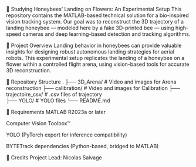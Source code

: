 🐝 Studying Honeybees’ Landing on Flowers: An Experimental Setup
This repository contains the MATLAB-based technical solution for a bio-inspired vision tracking system. Our goal was to reconstruct the 3D trajectory of a landing honeybee — modeled here by a fake 3D-printed bee — using high-speed cameras and deep learning-based detection and tracking algorithms.

📌 Project Overview
Landing behavior in honeybees can provide valuable insights for designing robust autonomous landing strategies for aerial robots. This experimental setup replicates the landing of a honeybee on a flower within a controlled flight arena, using vision-based tools for accurate 3D reconstruction.

📁 Repository Structure
.
├── 3D_Arena/               # Video and images for Arena reconstruction
├── calibration/            # Video and images for Calibration
├── trajectoire_csv/        # .csv files of trajectory         
├── YOLO/                   # YOLO files
└── README.md

🧰 Requirements
MATLAB R2023a or later

Computer Vision Toolbox™

YOLO (PyTorch export for inference compatibility)

BYTETrack dependencies (Python-based, bridged to MATLAB)

👤 Credits
Project Lead: Nicolas Salvage
